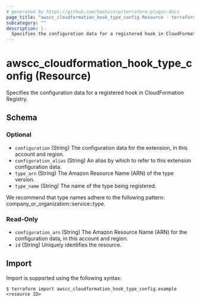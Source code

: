 ```yaml
---
# generated by https://github.com/hashicorp/terraform-plugin-docs
page_title: "awscc_cloudformation_hook_type_config Resource - terraform-provider-awscc"
subcategory: ""
description: |-
  Specifies the configuration data for a registered hook in CloudFormation Registry.
---
```


# awscc_cloudformation_hook_type_config (Resource)

Specifies the configuration data for a registered hook in CloudFormation Registry.



<!-- schema generated by tfplugindocs -->
## Schema

### Optional

- `configuration` (String) The configuration data for the extension, in this account and region.
- `configuration_alias` (String) An alias by which to refer to this extension configuration data.
- `type_arn` (String) The Amazon Resource Name (ARN) of the type version.
- `type_name` (String) The name of the type being registered.

We recommend that type names adhere to the following pattern: company_or_organization::service::type.

### Read-Only

- `configuration_arn` (String) The Amazon Resource Name (ARN) for the configuration data, in this account and region.
- `id` (String) Uniquely identifies the resource.

## Import

Import is supported using the following syntax:

```shell
$ terraform import awscc_cloudformation_hook_type_config.example <resource ID>
```
